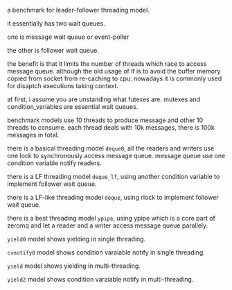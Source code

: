 a benchmark for leader-follower threading model.

it essentially has two wait queues.

one is message wait queue or event-poller

the other is follower wait queue.

the benefit is that it limits the number of threads which race to access message queue. although the old usage of lf is to avoid the buffer memory copied from socket from re-caching to cpu. nowadays it is commonly used for disaptch executions taking context.

at first, i assume you are unstanding what futexes are. mutexes and condition_variables are essential wait queues.

benchmark models use 10 threads to produce message and other 10 threads to consume. each thread deals with 10k messages, there is 100k messages in total.

there is a basical threading model `deque0`, all the readers and writers use one lock to synchronously access message queue. message queue use one condition variable notify readers.

there is a LF threading model `deque_lf`, using another condition variable to implement follower wait queue.

there is a LF-like threading model `deque`, using rlock to implement follower wait queue.

there is a best threading model `ypipe`, using ypipe which is a core part of zeromq and let a reader and a writer access message queue parallely.

`yield0` model shows yielding in single threading.

`cvnotify0` model shows condition varaiable notify in single threading.

`yield` model shows yielding in multi-threading.

`yield2` model shows condition varaiable notify in multi-threading.



